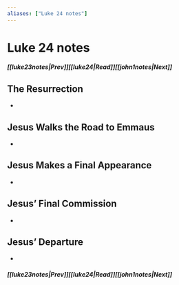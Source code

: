 ```yaml
---
aliases: ["Luke 24 notes"]
---
```

# Luke 24 notes
##### <span class=arrow-left></span>[[luke23notes|Prev]]<span class=navigation-separator></span>[[luke24|Read]]<span class=navigation-separator></span>[[john1notes|Next]]<span class=arrow-right></span>
## The Resurrection
- 
## Jesus Walks the Road to Emmaus
- 
## Jesus Makes a Final Appearance
- 
## Jesus’ Final Commission
- 
## Jesus’ Departure
- 
##### <span class=arrow-left></span>[[luke23notes|Prev]]<span class=navigation-separator></span>[[luke24|Read]]<span class=navigation-separator></span>[[john1notes|Next]]<span class=arrow-right></span>